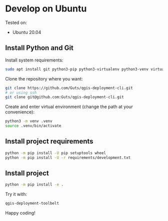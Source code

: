 # Develop on Ubuntu

Tested on:

- Ubuntu 20.04

## Install Python and Git

Install system requirements:

```bash
sudo apt install git python3-pip python3-virtualenv python3-venv virtualenv
```

Clone the repository where you want:

```bash
git clone https://github.com/Guts/qgis-deployment-cli.git
# or using ssh
git clone git@github.com:Guts/qgis-deployment-cli.git
```

Create and enter virtual environment (change the path at your convenience):

```bash
python3 -m venv .venv
source .venv/bin/activate
```

## Install project requirements

```bash
python -m pip install -U pip setuptools wheel
python -m pip install -U -r requirements/development.txt
```

## Install project

```bash
python -m pip install -e .
```

Try it with:

```bash
qgis-deployment-toolbelt
```

Happy coding!
